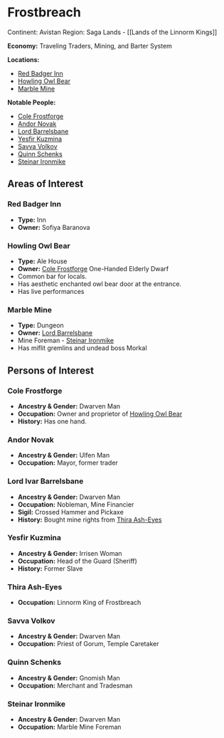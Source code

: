# Frostbreach

Continent: Avistan
Region: Saga Lands - [[Lands of the Linnorm Kings]]

**Economy:** Traveling Traders, Mining, and Barter System

**Locations:**
- [Red Badger Inn](#Red%20Badger%20Inn)
- [Howling Owl Bear](#Howling%20Owl%20Bear) 
- [Marble Mine](#Marble%20Mine)

**Notable People:**
- [Cole Frostforge](#Cole%20Frostforge)
- [Andor Novak](#Andor%20Novak)
- [Lord Barrelsbane](#Lord%20Ivar%20Barrelsbane)
- [Yesfir Kuzmina](#Yesfir%20Kuzmina)
- [Savva Volkov](#Savva%20Volkov)
- [Quinn Schenks](#Quinn%20Schenks)
- [Steinar Ironmike](#[Steinar%20Ironmike)


## Areas of Interest

### Red Badger Inn

- **Type:** Inn
- **Owner:** Sofiya Baranova

### Howling Owl Bear

- **Type:** Ale House
- **Owner:** [Cole Frostforge](#Cole%20Frostforge) One-Handed Elderly Dwarf
- Common bar for locals.
- Has aesthetic enchanted owl bear door at the entrance.
- Has live performances

### Marble Mine

- **Type:** Dungeon
- **Owner:** [Lord Barrelsbane](#Lord%20Ivar%20Barrelsbane)
- Mine Foreman - [Steinar Ironmike](#Steinar%20Ironmike)
- Has miflit gremlins and undead boss Morkal

## Persons of Interest

### Cole Frostforge

- **Ancestry & Gender:** Dwarven Man
- **Occupation:** Owner and proprietor of [Howling Owl Bear](#Howling%20Owl%20Bear) 
- **History:** Has one hand.

### Andor Novak

- **Ancestry & Gender:** Ulfen Man
- **Occupation:** Mayor, former trader

### Lord Ivar Barrelsbane

- **Ancestry & Gender:** Dwarven Man
- **Occupation:** Nobleman, Mine Financier
- **Sigil:** Crossed Hammer and Pickaxe
- **History:** Bought mine rights from [Thira Ash-Eyes](#Thira%20Ash-Eyes)

### Yesfir Kuzmina

- **Ancestry & Gender:** Irrisen Woman
- **Occupation:** Head of the Guard (Sheriff)
- **History:** Former Slave

### Thira Ash-Eyes

- **Occupation:** Linnorm King of Frostbreach

### Savva Volkov

- **Ancestry & Gender:** Dwarven Man
- **Occupation:** Priest of Gorum, Temple Caretaker

### Quinn Schenks

- **Ancestry & Gender:** Gnomish Man
- **Occupation:** Merchant and Tradesman

### Steinar Ironmike

- **Ancestry & Gender:** Dwarven Man
- **Occupation:** Marble Mine Foreman


